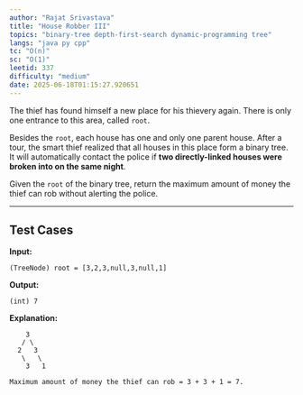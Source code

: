 ```yaml
---
author: "Rajat Srivastava"
title: "House Robber III"
topics: "binary-tree depth-first-search dynamic-programming tree"
langs: "java py cpp"
tc: "O(n)"
sc: "O(1)"
leetid: 337
difficulty: "medium"
date: 2025-06-18T01:15:27.920651
---
```


The thief has found himself a new place for his thievery again. There is only one entrance to this area, called `root`.

Besides the `root`, each house has one and only one parent house. 
After a tour, the smart thief realized that all houses in this place form a binary tree. 
It will automatically contact the police if **two directly-linked houses were broken into on the same night**.

Given the `root` of the binary tree, return the maximum amount of money the thief can rob without alerting the police.

---

## Test Cases

**Input:** 
```
(TreeNode) root = [3,2,3,null,3,null,1]
```

**Output:** 
```
(int) 7
```

**Explanation:**
```
    3
   / \
  2   3
   \   \
    3   1

Maximum amount of money the thief can rob = 3 + 3 + 1 = 7.
```